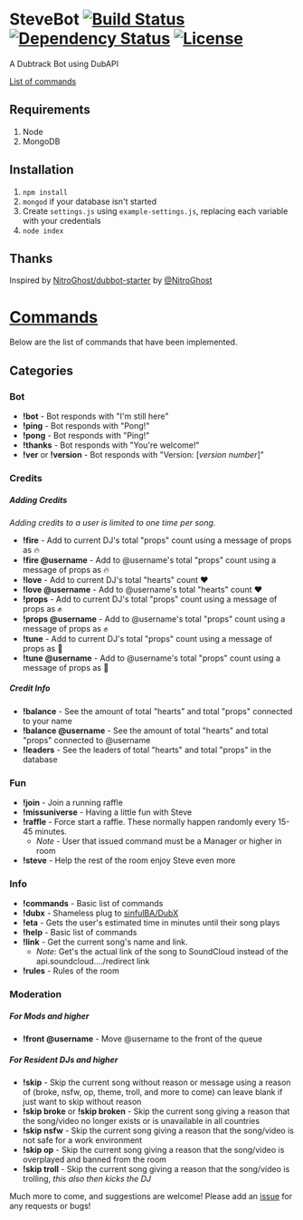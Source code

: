 # SteveBot [![Build Status](https://travis-ci.org/coryshaw1/SteveBot.svg?branch=master)](https://travis-ci.org/coryshaw1/SteveBot) [![Dependency Status](https://david-dm.org/coryshaw1/SteveBot.svg)](https://david-dm.org/coryshaw1/SteveBot) [![License](http://img.shields.io/:license-mit-blue.svg)](https://github.com/coryshaw1/SteveBot/blob/master/LICENSE)
A Dubtrack Bot using DubAPI

[List of commands](#commands)

## Requirements
1. Node
2. MongoDB

## Installation
1. `npm install`
2. `mongod` if your database isn't started
3. Create `settings.js` using `example-settings.js`, replacing each variable with your credentials
4. `node index`

## Thanks
Inspired by [NitroGhost/dubbot-starter](https://github.com/NitroGhost/dubbot-starter) by [@NitroGhost](https://github.com/NitroGhost)

# [Commands](#commands)
Below are the list of commands that have been implemented.
## Categories

### Bot

* **!bot** - Bot responds with "I'm still here"
* **!ping** - Bot responds with "Pong!"
* **!pong** - Bot responds with "Ping!"
* **!thanks** - Bot responds with "You're welcome!"
* **!ver** or **!version** - Bot responds with "Version: [*version number*]"

### Credits

##### Adding Credits
*Adding credits to a user is limited to one time per song.*
* **!fire** - Add to current DJ's total "props" count using a message of props as :fire:
* **!fire @username** - Add to @username's total "props" count using a message of props as :fire:
* **!love** - Add to current DJ's total "hearts" count :heart:
* **!love @username** - Add to @username's total "hearts" count :heart:
* **!props** - Add to current DJ's total "props" count using a message of props as :fist:
* **!props @username** - Add to @username's total "props" count using a message of props as :fist:
* **!tune** - Add to current DJ's total "props" count using a message of props as :musical_note:
* **!tune @username** - Add to @username's total "props" count using a message of props as :musical_note:
 
##### Credit Info
* **!balance** - See the amount of total "hearts" and total "props" connected to your name
* **!balance @username** - See the amount of total "hearts" and total "props" connected to @username
* **!leaders** - See the leaders of total "hearts" and total "props" in the database

### Fun
* **!join** - Join a running raffle
* **!missuniverse** - Having a little fun with Steve
* **!raffle** - Force start a raffle. These normally happen randomly every 15-45 minutes.
    * *Note* - User that issued command must be a Manager or higher in room  
* **!steve** - Help the rest of the room enjoy Steve even more

### Info
* **!commands** - Basic list of commands
* **!dubx** - Shameless plug to [sinfulBA/DubX](https://github.com/sinfulBA/DubX-Script)
* **!eta** - Gets the user's estimated time in minutes until their song plays
* **!help** - Basic list of commands
* **!link** - Get the current song's name and link. 
    * *Note*: Get's the actual link of the song to SoundCloud instead of the api.soundcloud..../redirect link
* **!rules** - Rules of the room

### Moderation
##### For Mods and higher
* **!front @username** - Move @username to the front of the queue

##### For Resident DJs and higher
* **!skip** - Skip the current song without reason or message using a reason of (broke, nsfw, op, theme, troll, and more to come) can leave blank if just want to skip without reason
* **!skip broke** or **!skip broken** - Skip the current song giving a reason that the song/video no longer exists or is unavailable in all countries 
* **!skip nsfw** - Skip the current song giving a reason that the song/video is not safe for a work environment
* **!skip op** - Skip the current song giving a reason that the song/video is overplayed and banned from the room
* **!skip troll** - Skip the current song giving a reason that the song/video is trolling, *this also then kicks the DJ*


Much more to come, and suggestions are welcome! Please add an [issue](https://github.com/coryshaw1/SteveBot/issues) for any requests or bugs!